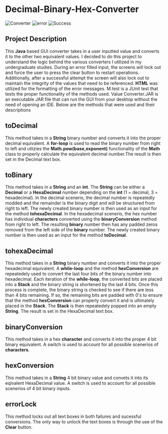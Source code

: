 # Decimal-Binary-Hex-Converter
  
![Converter](https://user-images.githubusercontent.com/70422090/169673542-72d1823c-9b30-42ba-884e-1b5b5f02a2f5.jpg)
![error](https://user-images.githubusercontent.com/70422090/170619243-26007040-88d1-4a48-b3a0-6dde113fb944.jpg)
![Success](https://user-images.githubusercontent.com/70422090/170619579-d8fa7988-48e2-494e-8a0e-4dcbfaa93e54.jpg)

## Project Description
<p>This <b>Java</b> based GUI converter takes in a user inputted value and converts it to the other two equivalent values. I decided to do this
project to understand the logic behind the various converters I utilized in my undergraduate studies. During an error filled input, the screens will lock out and 
force the user to press the clear button to restart operations. Additionally, after a successful attempt the screen will also lock out to maintain the 
integrity of the values that need to be referenced. <b>HTML</b> was utilized for the formatting of the error messages. M.test is a JUnit test that tests the proper functionality of the methods used. Value Converter.JAR is an executable JAR file that can run the GUI from your desktop without the need of opening an IDE. Below are the methods that were used and their descriptions</p>

## toDecimal
<p>This method takes in a <b>String</b> binary number and converts it into the proper decimal equivalent. A <b>for-loop</b> is used to read the binary
number from right to left and utlizies the <b>Math.pow(base,exponent)</b> functionality of the <b>Math</b> class to properly calculate the equivalent decimal number.The result is then set in the Decimal text box.</p>

## toBinary
<p>This method takes in a <b>String</b> and an <b>int</b>. The <b>String</b> can be either a <b>Decimal</b> or a <b>HexaDecimal</b> number depending on the <b>int</b> (1 = decimal, 3 = hexadecimal). In the decimal scenerio, the decimal number is repeatedly modded and the remainder is the binary digit and will be structured from right to left. The newly created binary number is then used as an input for the method <b>tohexaDecimal</b>. In the hexadecimal scenerio, the hex number has individual <b>characters</b> converted using the <b>binaryConversion</b> method from right to left. The resulting <b>binary</b> number then has any padded zeros removed from the left side of the <b>binary</b> number. The newly created binary number is then used as an input for the method <b>toDecimal</b>.

## tohexaDecimal
<p>This method takes in a <b>String</b> binary number and converts it into the proper hexadecimal equivalent. A <b>while-loop</b> and the method <b>hexConversion</b> are repeatedely used to convert the last four bits of the binary number into hexadecimal. Each iteration of the <b>while-loop</b>, the converted bits are placed into a <b>Stack</b> and the binary string is shortened by the last 4 bits. Once this process is complete, the binary string is checked to see if there are less than 4 bits remaining. If so, the remaining bits are padded with 0's to ensure that the method <b>hexConversion</b> can properly convert it and is ultimately placed in the <b>Stack</b>. The <b>Stack</b> is then repeatedely popped into an empty <b>String</b>. The result is set in the HexaDecimal text box.</p>

## binaryConversion
<p>This method takes in a hex <b>character</b> and converts it into the proper 4 bit binary equivalent. A switch is used to account for all possible scenerios of <b>characters</b>.</p>

## hexConversion
<p>This method takes in a <b>String</b> 4 bit binary value and convets it into its eqivalent HexaDecimal value. A switch is used to account for all possible scenerios of 4 bit binary inputs.</p>

## errorLock
<p>This method locks out all text boxes in both failures and sucessful conversions. The only way to unlock the text boxes is through the use of the <b>Clear</b> button.</p>


